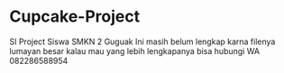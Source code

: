# Cupcake-Project
SI Project Siswa SMKN 2 Guguak
Ini masih belum lengkap karna filenya lumayan besar 
kalau mau yang lebih lengkapanya bisa hubungi WA 082286588954
